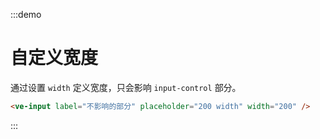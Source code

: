 :::demo

# 自定义宽度

通过设置 `width` 定义宽度，只会影响 `input-control` 部分。

```html
<ve-input label="不影响的部分" placeholder="200 width" width="200" />
```

:::